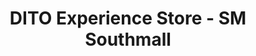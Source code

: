 ---
title: "DITO Experience Store - SM Southmall"
url: /las-pinas/dito-experience-store-sm-southmall/
shop: mobile phone
---